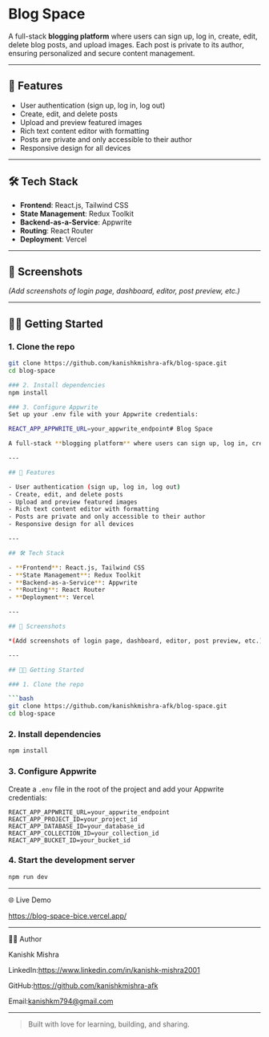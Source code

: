 # Blog Space

A full-stack **blogging platform** where users can sign up, log in, create, edit, delete blog posts, and upload images. Each post is private to its author, ensuring personalized and secure content management.

---

## 🚀 Features

- User authentication (sign up, log in, log out)
- Create, edit, and delete posts
- Upload and preview featured images
- Rich text content editor with formatting
- Posts are private and only accessible to their author
- Responsive design for all devices

---

## 🛠 Tech Stack

- **Frontend**: React.js, Tailwind CSS  
- **State Management**: Redux Toolkit  
- **Backend-as-a-Service**: Appwrite  
- **Routing**: React Router  
- **Deployment**: Vercel  

---

## 📸 Screenshots

*(Add screenshots of login page, dashboard, editor, post preview, etc.)*

---

## 🧑‍💻 Getting Started

### 1. Clone the repo

```bash
git clone https://github.com/kanishkmishra-afk/blog-space.git
cd blog-space

### 2. Install dependencies
npm install

### 3. Configure Appwrite
Set up your .env file with your Appwrite credentials:

REACT_APP_APPWRITE_URL=your_appwrite_endpoint# Blog Space

A full-stack **blogging platform** where users can sign up, log in, create, edit, delete blog posts, and upload images. Each post is private to its author, ensuring personalized and secure content management.

---

## 🚀 Features

- User authentication (sign up, log in, log out)
- Create, edit, and delete posts
- Upload and preview featured images
- Rich text content editor with formatting
- Posts are private and only accessible to their author
- Responsive design for all devices

---

## 🛠 Tech Stack

- **Frontend**: React.js, Tailwind CSS  
- **State Management**: Redux Toolkit  
- **Backend-as-a-Service**: Appwrite  
- **Routing**: React Router  
- **Deployment**: Vercel  

---

## 📸 Screenshots

*(Add screenshots of login page, dashboard, editor, post preview, etc.)*

---

## 🧑‍💻 Getting Started

### 1. Clone the repo

```bash
git clone https://github.com/kanishkmishra-afk/blog-space.git
cd blog-space
```


### 2. Install dependencies

```bash
npm install
```

### 3. Configure Appwrite

Create a `.env` file in the root of the project and add your Appwrite credentials:

```env
REACT_APP_APPWRITE_URL=your_appwrite_endpoint
REACT_APP_PROJECT_ID=your_project_id
REACT_APP_DATABASE_ID=your_database_id
REACT_APP_COLLECTION_ID=your_collection_id
REACT_APP_BUCKET_ID=your_bucket_id
```

### 4. Start the development server

```bash
npm run dev
```
---

🌐 Live Demo

https://blog-space-bice.vercel.app/


---

🙋‍♂️ Author

Kanishk Mishra

LinkedIn:https://www.linkedin.com/in/kanishk-mishra2001

GitHub:https://github.com/kanishkmishra-afk

Email:kanishkm794@gmail.com 



---

> Built with love for learning, building, and sharing.

